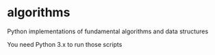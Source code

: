 algorithms
==========

Python implementations of fundamental algorithms and data structures

You need Python 3.x to run those scripts
